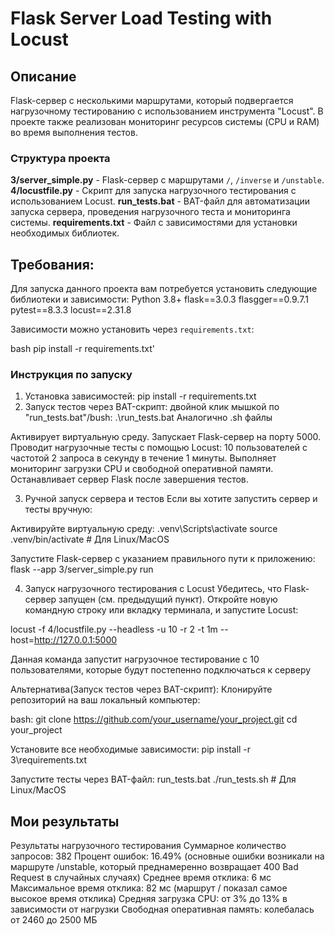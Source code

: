 # Flask Server Load Testing with Locust

## Описание 

Flask-сервер с несколькими маршрутами, который подвергается нагрузочному тестированию
с использованием инструмента "Locust". В проекте также реализован мониторинг ресурсов 
системы (CPU и RAM) во время выполнения тестов.

### Структура проекта
**3/server_simple.py** - Flask-сервер с маршрутами `/`, `/inverse` и `/unstable`.
**4/locustfile.py** - Скрипт для запуска нагрузочного тестирования с использованием Locust.
**run_tests.bat** - BAT-файл для автоматизации запуска сервера, проведения нагрузочного теста и мониторинга системы.
**requirements.txt** - Файл с зависимостями для установки необходимых библиотек.

## Требования:
Для запуска данного проекта вам потребуется установить следующие библиотеки и зависимости:
Python 3.8+
flask==3.0.3
flasgger==0.9.7.1
pytest==8.3.3
locust==2.31.8

Зависимости можно установить через `requirements.txt`:

bash pip install -r requirements.txt'

###                                 Инструкция по запуску
1. Установка зависимостей: pip install -r requirements.txt
2. Запуск тестов через BAT-скрипт: двойной клик мышкой по "run_tests.bat"/bush: .\run_tests.bat
Аналогично .sh файлы

Активирует виртуальную среду.
Запускает Flask-сервер на порту 5000.
Проводит нагрузочные тесты с помощью Locust: 10 пользователей с частотой 2 запроса
в секунду в течение 1 минуты.
Выполняет мониторинг загрузки CPU и свободной оперативной памяти.
Останавливает сервер Flask после завершения тестов.

3. Ручной запуск сервера и тестов
Если вы хотите запустить сервер и тесты вручную:

Активируйте виртуальную среду:
.venv\Scripts\activate
source .venv/bin/activate  # Для Linux/MacOS

Запустите Flask-сервер с указанием правильного пути к приложению:
flask --app 3/server_simple.py run

4. Запуск нагрузочного тестирования с Locust
Убедитесь, что Flask-сервер запущен (см. предыдущий пункт).
Откройте новую командную строку или вкладку терминала, 
и запустите Locust:

locust -f 4/locustfile.py --headless -u 10 -r 2 -t 1m --host=http://127.0.0.1:5000

Данная команда запустит нагрузочное тестирование с 10 пользователями, 
которые будут постепенно подключаться к серверу

Альтернатива(Запуск тестов через BAT-скрипт):
Клонируйте репозиторий на ваш локальный компьютер:

bash: git clone https://github.com/your_username/your_project.git
cd your_project

Установите все необходимые зависимости:
pip install -r 3\requirements.txt

Запустите тесты через BAT-файл:
run_tests.bat
./run_tests.sh  # Для Linux/MacOS

## Мои результаты
Результаты нагрузочного тестирования
Суммарное количество запросов: 382
Процент ошибок: 16.49% (основные ошибки возникали на маршруте /unstable,
который преднамеренно возвращает 400 Bad Request в случайных случаях)
Среднее время отклика: 6 мс
Максимальное время отклика: 82 мс (маршрут / показал самое высокое время отклика)
Средняя загрузка CPU: от 3% до 13% в зависимости от нагрузки
Свободная оперативная память: колебалась от 2460 до 2500 МБ